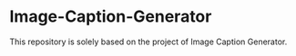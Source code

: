 # Image-Caption-Generator

This repository is solely based on the project of Image Caption Generator. 
